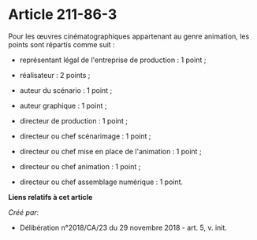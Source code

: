 # Article 211-86-3

Pour les œuvres cinématographiques appartenant au genre animation, les points sont répartis comme suit :

- représentant légal de l'entreprise de production : 1 point ;

- réalisateur : 2 points ;

- auteur du scénario : 1 point ;

- auteur graphique : 1 point ;

- directeur de production : 1 point ;

- directeur ou chef scénarimage : 1 point ;

- directeur ou chef mise en place de l'animation : 1 point ;

- directeur ou chef animation : 1 point ;

- directeur ou chef assemblage numérique : 1 point.

**Liens relatifs à cet article**

_Créé par_:

  - Délibération n°2018/CA/23 du 29 novembre 2018 - art. 5, v. init.
